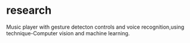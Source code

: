 # research
Music player with gesture detecton controls and voice recognition,using technique-Computer vision and machine learning.
